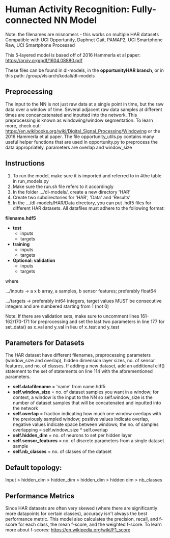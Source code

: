 # Human Activity Recognition: Fully-connected NN Model
Note: the filenames are misnomers - this works on multiple HAR datasets
Compatible with UCI Opportunity, Daphnet Gait, PAMAP2, UCI Smartphone Raw, UCI Smartphone Processed

This 5-layered model is based off of 2016 Hammerla et al paper: https://arxiv.org/pdf/1604.08880.pdf

These files can be found in dl-models, in the **opportunityHAR branch**, or in this path:
/group/vlsiarch/kodali/dl-models

## Preprocessing
The input to the NN is not just raw data at a single point in time, but the raw data over a window of time. Several adjacent raw data samples at different times are concancatenated and inputted into the network. This preprocessing is known as windowing/window segmentation. To learn more, check out: https://en.wikibooks.org/wiki/Digital_Signal_Processing/Windowing or the 2016 Hammerla et al paper.
The file opportunity_utils.py contains many useful helper functions that are used in opportunity.py to preprocess the data appropriately. 
parameters are overlap and window_size

## Instructions
1) To run the model, make sure it is imported and referred to in #the table in run_models.py
2) Make sure the run.sh file refers to it accordingly
3) In the folder .../dl-models/, create a new directory 'HAR'
4) Create two subdirectories for 'HAR', 'Data' and 'Results'
5) In the .../dl-models/HAR/Data directory, you can put .hdf5 files for different HAR datasets.
 All datafiles must adhere to the following format:
 
**filename.hdf5**
- **test**
    - inputs
    - targets 
- **training**
    - inputs
    - targets 
- **Optional: validation**
    - inputs
    - targets 
    
 where
 
 .../inputs ->  a x b array, a samples, b sensor features; preferably float64 
 
 .../targets ->  preferably int64 integers, target values MUST be consecutive integers and are numbered starting from 1 (not 0)

Note: If there are validation sets, make sure to uncomment lines 161-162/170-171 for preprocessing and set the last two parameters in line 177 for set_data() as x_val and y_val in lieu of x_test and y_test

## Parameters for Datasets
The HAR dataset have different filenames, preprocessing parameters (window_size and overlap), hidden dimension layer sizes, no. of sensor features, and no. of classes.
If adding a new dataset, add an additional elif() statement to the set of statements on line 114 with the aforementioned parameters.
* **self.datafilename** = 'name' from name.hdf5
* **self.window_size** = no. of dataset samples you want in a window;
  for context, a window is the input to the NN so self.window_size is the number of dataset samples that will be concatenated and inputted into the network
* **self.overlap** = fraction indicating how much one window overlaps with the previously sampled window;
  positive values indicate overlap, negative values indicate space between windows; the no. of samples overlapping = self.window_size * self.overlap
* **self.hidden_dim** = no. of neurons to set per hidden layer
* **self.sensor_features** = no. of discrete parameters from a single dataset sample
* **self.nb_classes** = no. of classes of the dataset 

## Default topology:
Input > hidden_dim > hidden_dim > hidden_dim > hidden dim > nb_classes

## Performance Metrics
Since HAR datasets are often very skewed (where there are significantly more datapoints for certain classes), accuracy isn't always the best performance metric. This model also calculates the precision, recall, and f-score for each class, the mean f-score, and the weighted f-score. To learn more about f-scores: https://en.wikipedia.org/wiki/F1_score

